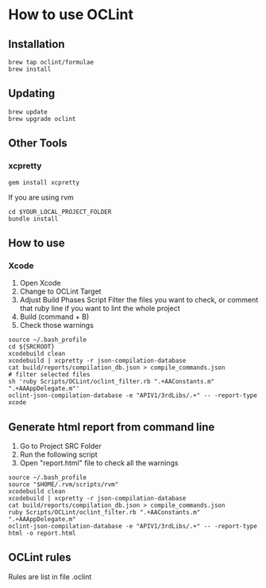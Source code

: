 # How to use OCLint

## Installation

```
brew tap oclint/formulae
brew install
```

## Updating

```
brew update
brew upgrade oclint
```

## Other Tools

### xcpretty


```
gem install xcpretty
```

If you are using rvm

```
cd $YOUR_LOCAL_PROJECT_FOLDER
bundle install
```

## How to use

### Xcode

1. Open Xcode
2. Change to OCLint Target
3. Adjust Build Phases Script
  Filter the files you want to check, or comment that ruby line if you want to lint the whole project
4. Build (command + B)
5. Check those warnings

```
source ~/.bash_profile
cd ${SRCROOT}
xcodebuild clean
xcodebuild | xcpretty -r json-compilation-database
cat build/reports/compilation_db.json > compile_commands.json
# filter selected files
sh 'ruby Scripts/OCLint/oclint_filter.rb ".+AAConstants.m" ".+AAAppDelegate.m"'
oclint-json-compilation-database -e "APIV1/3rdLibs/.+" -- -report-type xcode
```

## Generate html report from command line

1. Go to Project SRC Folder
2. Run the following script
3. Open "report.html" file to check all the warnings


```
source ~/.bash_profile
source "$HOME/.rvm/scripts/rvm"
xcodebuild clean
xcodebuild | xcpretty -r json-compilation-database
cat build/reports/compilation_db.json > compile_commands.json
ruby Scripts/OCLint/oclint_filter.rb ".+AAConstants.m" ".+AAAppDelegate.m"
oclint-json-compilation-database -e "APIV1/3rdLibs/.+" -- -report-type html -o report.html
```

## OCLint rules

Rules are list in file .oclint
